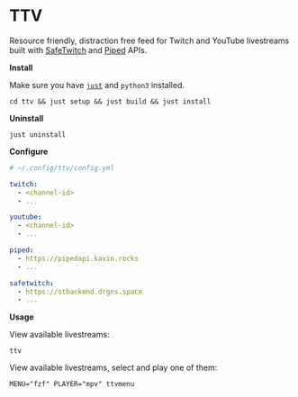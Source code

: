 # TTV

Resource friendly, distraction free feed for Twitch and YouTube livestreams built with [SafeTwitch](https://codeberg.org/safetwitch) and [Piped](https://github.com/teampiped) APIs.

**Install**

Make sure you have [`just`](https://github.com/casey/just) and `python3` installed.

```
cd ttv && just setup && just build && just install
```

**Uninstall**

```
just uninstall
```

**Configure**

```yaml
# ~/.config/ttv/config.yml

twitch:
  - <channel-id>
  - ...

youtube:
  - <channel-id>
  - ...

piped:
  - https://pipedapi.kavin.rocks
  - ...

safetwitch:
  - https://stbackend.drgns.space
  - ...
```

**Usage**

View available livestreams:

```
ttv
```

View available livestreams, select and play one of them:

```
MENU="fzf" PLAYER="mpv" ttvmenu
```
